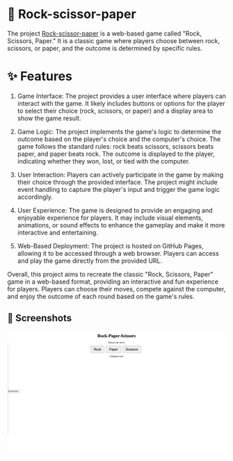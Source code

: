 # 🚀 Rock-scissor-paper
The project [Rock-scissor-paper](https://bogdanblare.github.io/Rock-scissor-paper/) is a web-based game called "Rock, Scissors, Paper." It is a classic game where players choose between rock, scissors, or paper, and the outcome is determined by specific rules.

# ✨ Features

1. Game Interface: The project provides a user interface where players can interact with the game. It likely includes buttons or options for the player to select their choice (rock, scissors, or paper) and a display area to show the game result.

2. Game Logic: The project implements the game's logic to determine the outcome based on the player's choice and the computer's choice. The game follows the standard rules: rock beats scissors, scissors beats paper, and paper beats rock. The outcome is displayed to the player, indicating whether they won, lost, or tied with the computer.

3. User Interaction: Players can actively participate in the game by making their choice through the provided interface. The project might include event handling to capture the player's input and trigger the game logic accordingly.

4. User Experience: The game is designed to provide an engaging and enjoyable experience for players. It may include visual elements, animations, or sound effects to enhance the gameplay and make it more interactive and entertaining.

5. Web-Based Deployment: The project is hosted on GitHub Pages, allowing it to be accessed through a web browser. Players can access and play the game directly from the provided URL.

Overall, this project aims to recreate the classic "Rock, Scissors, Paper" game in a web-based format, providing an interactive and fun experience for players. Players can choose their moves, compete against the computer, and enjoy the outcome of each round based on the game's rules.

## 📸 Screenshots

![App Screenshot](https://raw.githubusercontent.com/bogdanblare/Rock-scissor-paper/main/Screenshot.png)

